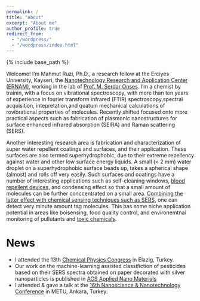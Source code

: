 ```yaml
---
permalink: /
title: "About"
excerpt: "About me"
author_profile: true
redirect_from: 
  - "/wordpress/"
  - "/wordpress/index.html"
---
```


{% include base_path %}

Welcome! I’m Mahmut Ruzi, Ph.D., a research fellow at the Erciyes University, Kayseri, the [Nanotechnology Research and Application Center (ERNAM)](https://ernam.erciyes.edu.tr), working in the lab of [Prof. M. Serdar Onses](http://www.onseslab.com). I’m a chemist by trainin, with a focus on vibrational spectroscopy, with more than ten years of experience in fourier transform infrared (FTIR) spectroscopy,spectral acquisition, intepretation,and quatum mechanical calculations of rovibrational properties of molecules. Recently shifted focused onto more practical aspects such as fabrication of plasmonic nanostructures for surface enhanced infrared absorption (SEIRA) and Raman scattering (SERS). 

Another interesting research area is fabrication and characterization of super water repellent coatings and surfaces, and their application. Thess surfaces are also termed superhydrophobic, due to their extreme repellency against water and other low surface energy liquids. A small (< 2 mm) water droplet on a superhydrophobic surface beads up, takes a spherical shape (almost) and rolls off very easily. Such surfaces and coatings have a number of interesting applications such as self-cleaning windows, [blood repellent devices](https://doi.org/10.1016/j.colsurfb.2021.111864), and condensing effect so that a small amount of molecules can be further conccentrated on a small area. [Combining the latter effect with chemical sensing techniques such as SERS](https://doi.org/10.1016/j.cej.2021.133445), one can detect very minute amount tag molecules. This has some niche application potential in areas like boisensing, food quality control,  and environemtnal monitoring of pullutants and [toxic chemicals](https://doi.org/10.1021/acsanm.2c02897). 

# News
-  I attended the 13th [Chemical Physics Congress](https://lnkd.in/deWeuSTg) in Elazig, Turkey. 
-  Our work on the machine-learning assisted classifiction of pesticides based on their SERS spectra obtained on paper decorated with silver nanoparticles   is published in [ACS Applied Nano Materials](https://doi.org/10.1021/acsanm.2c02897)
-  I attended & gave a talk at the [16th Nanoscience & Nanotechnology Conference](https://nanotr.org/en/) in METU, Ankara, Turkey. 

